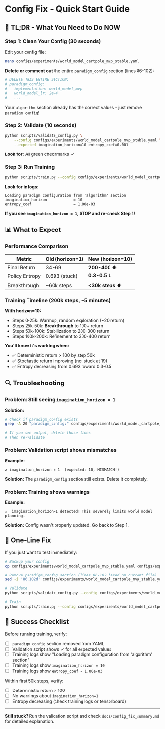 # Config Fix - Quick Start Guide

## 🚀 TL;DR - What You Need to Do NOW

### Step 1: Clean Your Config (30 seconds)

Edit your config file:
```bash
nano configs/experiments/world_model_cartpole_mvp_stable.yaml
```

**Delete or comment out** the entire `paradigm_config` section (lines 86-102):
```yaml
# DELETE THIS ENTIRE SECTION:
# paradigm_config:
#   implementation: world_model_mvp
#   world_model_lr: 2e-4
#   ...
```

Your `algorithm` section already has the correct values - just remove `paradigm_config`!

### Step 2: Validate (10 seconds)

```bash
python scripts/validate_config.py \
    --config configs/experiments/world_model_cartpole_mvp_stable.yaml \
    --expected imagination_horizon=10 entropy_coef=0.001
```

**Look for:** All green checkmarks ✓

### Step 3: Run Training

```bash
python scripts/train.py --config configs/experiments/world_model_cartpole_mvp_stable.yaml
```

**Look for in logs:**
```
Loading paradigm configuration from 'algorithm' section
imagination_horizon            = 10
entropy_coef                   = 1.00e-03
```

**If you see `imagination_horizon = 1`, STOP and re-check Step 1!**

## 📊 What to Expect

### Performance Comparison

| Metric | Old (horizon=1) | New (horizon=10) |
|--------|----------------|------------------|
| Final Return | 34-69 | **200-400** ⬆️ |
| Policy Entropy | 0.693 (stuck) | **0.3-0.5** ⬇️ |
| Breakthrough | ~60k steps | **<30k steps** ⬆️ |

### Training Timeline (200k steps, ~5 minutes)

**With horizon=10:**
- Steps 0-25k: Warmup, random exploration (~20 return)
- Steps 25k-50k: **Breakthrough** to 100+ return
- Steps 50k-100k: Stabilization to 200-300 return
- Steps 100k-200k: Refinement to 300-400 return

**You'll know it's working when:**
- ✅ Deterministic return > 100 by step 50k
- ✅ Stochastic return improving (not stuck at 19)
- ✅ Entropy decreasing from 0.693 toward 0.3-0.5

## 🔍 Troubleshooting

### Problem: Still seeing `imagination_horizon = 1`

**Solution:**
```bash
# Check if paradigm_config exists
grep -A 20 "paradigm_config:" configs/experiments/world_model_cartpole_mvp_stable.yaml

# If you see output, delete those lines
# Then re-validate
```

### Problem: Validation script shows mismatches

**Example:**
```
✗ imagination_horizon = 1  (expected: 10, MISMATCH!)
```

**Solution:** The `paradigm_config` section still exists. Delete it completely.

### Problem: Training shows warnings

**Example:**
```
⚠️  imagination_horizon=1 detected! This severely limits world model planning.
```

**Solution:** Config wasn't properly updated. Go back to Step 1.

## 📝 One-Line Fix

If you just want to test immediately:

```bash
# Backup your config
cp configs/experiments/world_model_cartpole_mvp_stable.yaml configs/experiments/world_model_cartpole_mvp_stable.yaml.bak

# Remove paradigm_config section (lines 86-102 based on current file)
sed -i '86,102d' configs/experiments/world_model_cartpole_mvp_stable.yaml

# Validate
python scripts/validate_config.py --config configs/experiments/world_model_cartpole_mvp_stable.yaml

# Train
python scripts/train.py --config configs/experiments/world_model_cartpole_mvp_stable.yaml
```

## 🎯 Success Checklist

Before running training, verify:

- [ ] `paradigm_config` section removed from YAML
- [ ] Validation script shows ✓ for all expected values
- [ ] Training logs show "Loading paradigm configuration from 'algorithm' section"
- [ ] Training logs show `imagination_horizon = 10`
- [ ] Training logs show `entropy_coef = 1.00e-03`

Within first 50k steps, verify:

- [ ] Deterministic return > 100
- [ ] No warnings about `imagination_horizon=1`
- [ ] Entropy decreasing (check training logs or tensorboard)

---

**Still stuck?** Run the validation script and check `docs/config_fix_summary.md` for detailed explanation.

